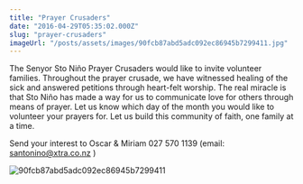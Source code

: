 ```yaml
---
title: "Prayer Crusaders"
date: "2016-04-29T05:35:02.000Z"
slug: "prayer-crusaders"
imageUrl: "/posts/assets/images/90fcb87abd5adc092ec86945b7299411.jpg"
---
```


The Senyor Sto Niño Prayer Crusaders would like to invite volunteer families. Throughout the prayer crusade, we have witnessed healing of the sick and answered petitions through heart-felt worship. The real miracle is that Sto Niño has made a way for us to communicate love for others through means of prayer. Let us know which day of the month you would like to volunteer your prayers for. Let us build this community of faith, one family at a time.

Send your interest to Oscar & Miriam 027 570 1139 (email: santonino@xtra.co.nz )

![90fcb87abd5adc092ec86945b7299411](https://i0.wp.com/santonino-nz.org/wp-content/uploads/2016/04/90fcb87abd5adc092ec86945b7299411.jpg?resize=500%2C726)